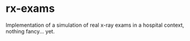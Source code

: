 # rx-exams
Implementation of a simulation of real x-ray exams in a hospital context, nothing fancy... yet.
